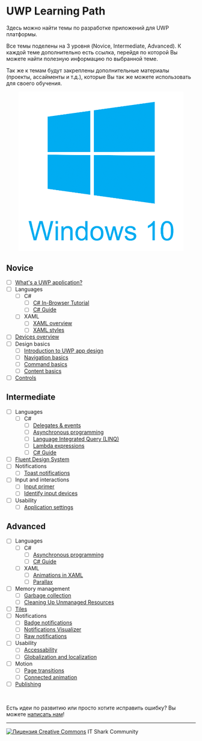 ﻿# UWP Learning Path

Здесь можно найти темы по разработке приложений для UWP платформы.

Все темы поделены на 3 уровня (Novice, Intermediate, Advanced). К каждой теме дополнительно есть ссылка, перейдя по которой Вы можете найти полезную информацию по выбранной теме.

Так же к темам будут закреплены дополнительные материалы (проекты, ассайменты и т.д.), которые Вы так же можете использовать для своего обучения.

<p align="center"><img src="images/Windows-10.png" width="440"></p>

## Novice

- [ ] [What's a UWP application?](https://docs.microsoft.com/ru-ru/windows/uwp/get-started/universal-application-platform-guide)
- [ ] Languages
    - [ ] C#
        - [ ] [C# In-Browser Tutorial](https://www.microsoft.com/net/tutorials/csharp/getting-started)
        - [ ] [C# Guide](https://docs.microsoft.com/ru-ru/dotnet/csharp/index)
    - [ ] XAML
        - [ ] [XAML overview](https://docs.microsoft.com/ru-ru/windows/uwp/xaml-platform/xaml-overview)
        - [ ] [XAML styles](https://docs.microsoft.com/ru-ru/windows/uwp/design/controls-and-patterns/xaml-styles)
- [ ] [Devices overview](https://docs.microsoft.com/ru-ru/windows/uwp/design/devices/)
- [ ] Design basics
    - [ ] [Introduction to UWP app design](https://docs.microsoft.com/ru-ru/windows/uwp/design/basics/design-and-ui-intro)
    - [ ] [Navigation basics](https://docs.microsoft.com/ru-ru/windows/uwp/design/basics/navigation-basics)
    - [ ] [Command basics](https://docs.microsoft.com/ru-ru/windows/uwp/design/basics/commanding-basics)
    - [ ] [Content basics](https://docs.microsoft.com/ru-ru/windows/uwp/design/basics/content-basics)
- [ ] [Controls](https://docs.microsoft.com/ru-ru/windows/uwp/design/controls-and-patterns/)

## Intermediate

- [ ] Languages
    - [ ] C#
        - [ ] [Delegates & events](https://docs.microsoft.com/ru-ru/dotnet/csharp/delegates-events)
        - [ ] [Asynchronous programming](https://docs.microsoft.com/ru-ru/dotnet/csharp/async)
        - [ ] [Language Integrated Query (LINQ)](https://docs.microsoft.com/ru-ru/dotnet/csharp/linq/)
        - [ ] [Lambda expressions](https://docs.microsoft.com/ru-ru/dotnet/csharp/lambda-expressions)
        - [ ] [C# Guide](https://docs.microsoft.com/ru-ru/dotnet/csharp/index)
- [ ] [Fluent Design System](https://docs.microsoft.com/ru-ru/windows/uwp/design/fluent-design-system/)
- [ ] Notifications
    - [ ] [Toast notifications](https://docs.microsoft.com/ru-ru/windows/uwp/design/shell/tiles-and-notifications/adaptive-interactive-toasts)
- [ ] Input and interactions
    - [ ] [Input primer](https://docs.microsoft.com/ru-ru/windows/uwp/design/input/input-primer)
    - [ ] [Identify input devices](https://docs.microsoft.com/ru-ru/windows/uwp/design/input/identify-input-devices)
- [ ] Usability
    - [ ] [Application settings](https://docs.microsoft.com/ru-ru/windows/uwp/design/app-settings/app-settings-and-data)

## Advanced

- [ ] Languages
    - [ ] C#
        - [ ] [Asynchronous programming](https://docs.microsoft.com/ru-ru/dotnet/csharp/programming-guide/concepts/async/index)
        - [ ] [C# Guide](https://docs.microsoft.com/ru-ru/dotnet/csharp/index)
    - [ ] XAML
        - [ ] [Animations in XAML](https://docs.microsoft.com/ru-ru/windows/uwp/design/motion/xaml-animation)
        - [ ] [Parallax](https://docs.microsoft.com/ru-ru/windows/uwp/design/motion/parallax)
- [ ] Memory management
    - [ ] [Garbage collection](https://docs.microsoft.com/ru-ru/dotnet/standard/garbage-collection/)
    - [ ] [Cleaning Up Unmanaged Resources](https://docs.microsoft.com/ru-ru/dotnet/standard/garbage-collection/unmanaged)
- [ ] [Tiles](https://docs.microsoft.com/ru-ru/windows/uwp/design/shell/tiles-and-notifications/creating-tiles)
- [ ] Notifications
    - [ ] [Badge notifications](https://docs.microsoft.com/ru-ru/windows/uwp/design/shell/tiles-and-notifications/badges)
    - [ ] [Notifications Visualizer](https://docs.microsoft.com/ru-ru/windows/uwp/design/shell/tiles-and-notifications/notifications-visualizer)
    - [ ] [Raw notifications](https://docs.microsoft.com/ru-ru/windows/uwp/design/shell/tiles-and-notifications/raw-notification-overview)
- [ ] Usability
    - [ ] [Accessability](https://docs.microsoft.com/ru-ru/windows/uwp/design/accessibility/accessibility)
    - [ ] [Globalization and localization](https://docs.microsoft.com/ru-ru/windows/uwp/design/globalizing/globalizing-portal)
- [ ] Motion
    - [ ] [Page transitions](https://docs.microsoft.com/ru-ru/windows/uwp/design/motion/page-transitions)
    - [ ] [Connected animation](https://docs.microsoft.com/ru-ru/windows/uwp/design/motion/connected-animation)
- [ ] [Publishing](https://docs.microsoft.com/ru-ru/windows/uwp/publish/)

&nbsp;

Есть идеи по развитию или просто хотите исправить ошибку? Вы можете [написать нам](https://github.com/it-shark-pro/mobile-school/issues/new)!

---
[![Лицензия Creative Commons](https://i.creativecommons.org/l/by/4.0/80x15.png)](http://creativecommons.org/licenses/by/4.0/) IT Shark Community
